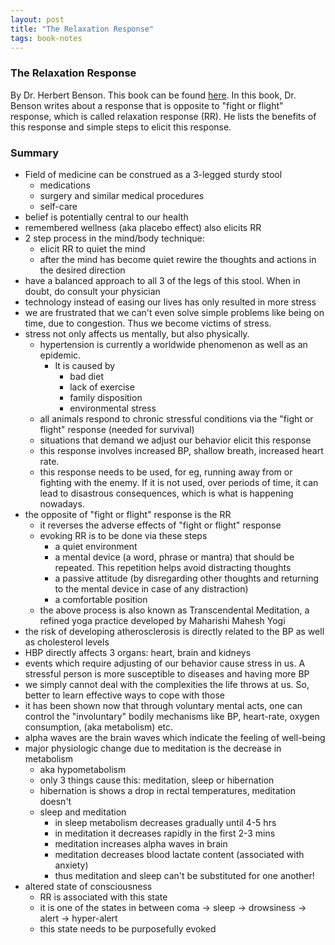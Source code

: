 ```yaml
---
layout: post
title: "The Relaxation Response"
tags: book-notes
---
```


### The Relaxation Response
By Dr. Herbert Benson. This book can be found
[here](https://www.amazon.com/Relaxation-Response-Herbert-Benson/dp/0380006766).
In this book, Dr. Benson writes about a response that is opposite to
"fight or flight" response, which is called relaxation response (RR). He lists
the benefits of this response and simple steps to elicit this response.

### Summary
- Field of medicine can be construed as a 3-legged sturdy stool
  - medications
  - surgery and similar medical procedures
  - self-care
- belief is potentially central to our health
- remembered wellness (aka placebo effect) also elicits RR
- 2 step process in the mind/body technique:
  - elicit RR to quiet the mind
  - after the mind has become quiet rewire the thoughts and actions in the
    desired direction
- have a balanced approach to all 3 of the legs of this stool. When in doubt,
  do consult your physician
- technology instead of easing our lives has only resulted in more stress
- we are frustrated that we can't even solve simple problems like being on time,
  due to congestion. Thus we become victims of stress.
- stress not only affects us mentally, but also physically.
  - hypertension is currently a worldwide phenomenon as well as an epidemic.
    - It is caused by
      - bad diet
      - lack of exercise
      - family disposition
      - environmental stress
  - all animals respond to chronic stressful conditions via the
    "fight or flight" response (needed for survival)
  - situations that demand we adjust our behavior elicit this response
  - this response involves increased BP, shallow breath, increased heart rate.
  - this response needs to be used, for eg, running away from or fighting with
    the enemy. If it is not used, over periods of time, it can lead to
    disastrous consequences, which is what is happening nowadays.
- the opposite of "fight or flight" response is the RR
  - it reverses the adverse effects of "fight or flight" response
  - evoking RR is to be done via these steps
    - a quiet environment
    - a mental device (a word, phrase or mantra) that should be repeated. This
      repetition helps avoid distracting thoughts
    - a passive attitude (by disregarding other thoughts and returning to the
      mental device in case of any distraction)
    - a comfortable position
  - the above process is also known as Transcendental Meditation, a refined yoga
    practice developed by Maharishi Mahesh Yogi
- the risk of developing atherosclerosis is directly related to the BP as well
  as cholesterol levels
- HBP directly affects 3 organs: heart, brain and kidneys
- events which require adjusting of our behavior cause stress in us. A stressful
  person is more susceptible to diseases and having more BP
- we simply cannot deal with the complexities the life throws at us. So, better
  to learn effective ways to cope with those
- it has been shown now that through voluntary mental acts, one can control the
  "involuntary" bodily mechanisms like BP, heart-rate, oxygen consumption,
  (aka metabolism) etc.
- alpha waves are the brain waves which indicate the feeling of well-being
- major physiologic change due to meditation is the decrease in metabolism
  - aka hypometabolism
  - only 3 things cause this: meditation, sleep or hibernation
  - hibernation is shows a drop in rectal temperatures, meditation doesn't
  - sleep and meditation
    - in sleep metabolism decreases gradually until 4-5 hrs
    - in meditation it decreases rapidly in the first 2-3 mins
    - meditation increases alpha waves in brain
    - meditation decreases blood lactate content (associated with anxiety)
    - thus meditation and sleep can't be substituted for one another!
- altered state of consciousness
  - RR is associated with this state
  - it is one of the states in between coma -> sleep -> drowsiness -> alert -> hyper-alert
  - this state needs to be purposefully evoked
